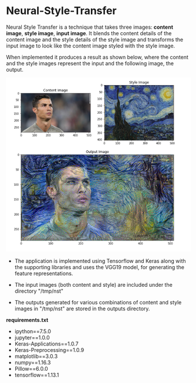 # Neural-Style-Transfer

Neural Style Transfer is a technique that takes three images: **content image**, **style image**, **input image**. It blends the content details of the content image and the style details of the style image and transforms the input image to look like the content image styled with the style image.
  
When implemented it produces a result as shown below, where the content and the style images represent the input and the following image, the output.  
  
![nst_readme](tmp/nst_readme.PNG)
  
* The application is implemented using Tensorflow and Keras along with the supporting libraries and uses the VGG19 model, for generating the feature representations.
  
* The input images (both content and style) are included under the directory "/tmp/nst"  
  
* The outputs generated for various combinations of content and style images in "/tmp/nst" are stored in the outputs directory.  
  
**requirements.txt**
  
* ipython==7.5.0  
* jupyter==1.0.0  
* Keras-Applications==1.0.7  
* Keras-Preprocessing==1.0.9  
* matplotlib==3.0.3  
* numpy==1.16.3  
* Pillow==6.0.0  
* tensorflow==1.13.1  
